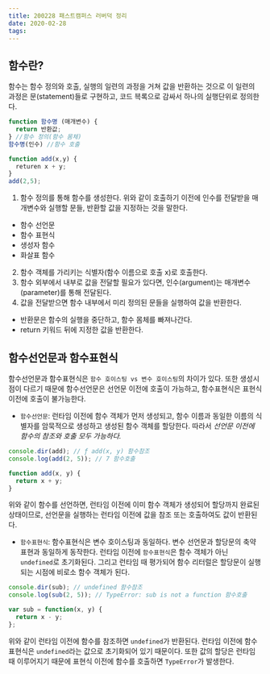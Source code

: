 ```yaml
---
title: 200228 패스트캠퍼스 러버덕 정리
date: 2020-02-28
tags:
---
```


## 함수란?

함수는 함수 정의와 호출, 실행의 일련의 과정을 거쳐 값을 반환하는 것으로 이 일련의 과정은 문(statement)들로 구현하고, 코드 븍록으로 감싸서 하나의 실행단위로 정의한다.

```javascript
function 함수명 (매개변수) {
  return 반환값;
} //함수 정의(함수 몸체)
함수명(인수) //함수 호출

function add(x,y) {
  returen x + y;
}
add(2,5);
```

1. 함수 정의를 통해 함수를 생성한다. 위와 같이 호출하기 이전에 인수를 전달받을 매개변수와 실행할 문들, 반환할 값을 지정하는 것을 말한다.

- 함수 선언문
- 함수 표현식
- 생성자 함수
- 화살표 함수

2. 함수 객체를 가리키는 식별자(함수 이름으로 호출 x)로 호출한다.
3. 함수 외부에서 내부로 값을 전달할 필요가 있다면, 인수(argument)는 매개변수(parameter)를 통해 전달된다.
4. 값을 전달받으면 함수 내부에서 미리 정의된 문들을 실행하여 값을 반환한다.

- 반환문은 함수의 실행을 중단하고, 함수 몸체를 빠져나간다.
- return 키워드 뒤에 지정한 값을 반환한다.

## 함수선언문과 함수표현식

함수선언문과 함수표현식은 `함수 호이스팅 vs 변수 호이스팅`의 차이가 있다. 또한 생성시점이 다르기 때문에 함수선언문은 선언문 이전에 호출이 가능하고, 함수표현식은 표현식 이전에 호출이 불가능한다.

- `함수선언문`: 런타임 이전에 함수 객체가 먼저 생성되고, 함수 이름과 동일한 이름의 식별자를 암묵적으로 생성하고 생성된 함수 객체를 할당한다. 따라서 _선언문 이전에 함수의 참조와 호출 모두 가능하다._

```javascript
console.dir(add); // ƒ add(x, y) 함수참조
console.log(add(2, 5)); // 7 함수호출

function add(x, y) {
  return x + y;
}
```

위와 같이 함수를 선언하면, 런타임 이전에 이미 함수 객체가 생성되어 할당까지 완료된 상태이므로, 선언문을 실행하는 런타임 이전에 값을 참조 또는 호출하여도 값이 반환된다.

- `함수표현식`: 함수표현식은 변수 호이스팅과 동일하다. 변수 선언문과 할당문의 축약표현과 동일하게 동작한다. 런타임 이전에 `함수표현식`은 함수 객체가 아닌 `undefined`로 초기화된다. 그리고 런타임 때 평가되어 함수 리터럴은 할당문이 실행되는 시점에 비로소 함수 객체가 된다.

```javascript
console.dir(sub); // undefined 함수참조
console.log(sub(2, 5)); // TypeError: sub is not a function 함수호출

var sub = function(x, y) {
  return x - y;
};
```

위와 같이 런타임 이전에 함수를 참조하면 `undefined`가 반환된다. 런타임 이전에 함수표현식은 `undefined`라는 값으로 초기화되어 있기 때문이다. 또한 값의 할당은 런타임 때 이루어지기 때문에 표현식 이전에 함수를 호출하면 `TypeError`가 발생한다.
